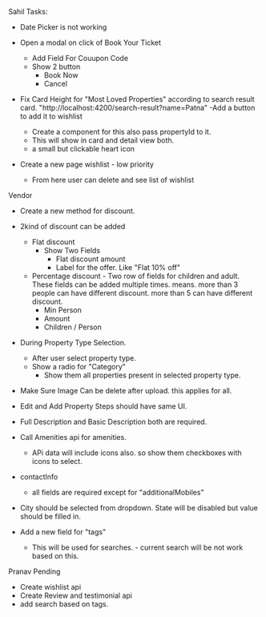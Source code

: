 Sahil Tasks:
- Date Picker is not working
- Open a modal on click of Book Your Ticket
    - Add Field For Couupon Code
    - Show 2 button 
        - Book Now
        - Cancel
- Fix Card Height for "Most Loved Properties" according to search result card. "http://localhost:4200/search-result?name=Patna"
-Add a button to add it to wishlist
    - Create a component for this also pass propertyId to it. 
    - This will show in card and detail view both. 
    - a small but clickable heart icon

- Create a new page wishlist - low priority
    - From here user can delete and see list of wishlist

Vendor
- Create a new method for discount.
- 2kind of  discount can be added
    - Flat discount
        - Show Two Fields
            - Flat discount amount
            - Label for the offer. Like "Flat 10% off"
    - Percentage discount - Two row of fields for children and adult. These fields can be added multiple times. means. more than 3 people can have different discount. more than 5 can have different discount.
        - Min Person
        - Amount
        - Children / Person

- During Property Type Selection. 
    - After user select property type.
    - Show a radio for "Category"
        - Show them all properties present in selected property type.

- Make Sure Image Can be delete after upload. this applies for all. 
- Edit and Add Property Steps should have same UI. 
- Full Description and Basic Description both are required. 
- Call Amenities api for amenities. 
    - APi data will include icons also. so show them checkboxes with icons to select. 
- contactInfo
    - all fields are required except for "additionalMobiles"


- City should be selected from dropdown. State will be disabled  but value should be filled in.
- Add a new field for "tags"
    - This will be used for searches. - current search will be not work based on this.


Pranav Pending
- Create wishlist api
- Create Review and testimonial api
- add search based on tags.

